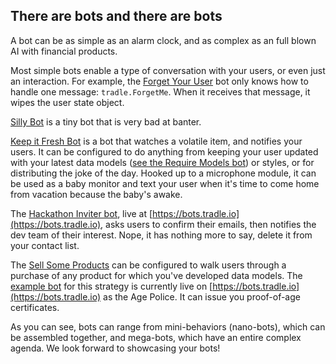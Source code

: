 
## There are bots and there are bots

A bot can be as simple as an alarm clock, and as complex as an full blown AI with financial products.

Most simple bots enable a type of conversation with your users, or even just an interaction. For example, the [Forget Your User](https://github.com/tradle/bot-forget-user) bot only knows how to handle one message: `tradle.ForgetMe`. When it receives that message, it wipes the user state object.

[Silly Bot]('./lib/strategy/silly.js') is a tiny bot that is very bad at banter.

[Keep it Fresh Bot](https://github.com/tradle/bot-keep-fresh) is a bot that watches a volatile item, and notifies your users. It can be configured to do anything from keeping your user updated with your latest data models ([see the Require Models bot](https://github.com/tradle/bot-require-models)) or styles, or for distributing the joke of the day. Hooked up to a microphone module, it can be used as a baby monitor and text your user when it's time to come home from vacation because the baby's awake.

The [Hackathon Inviter bot](http://github.com/tradle/bot-inviter), live at [https://bots.tradle.io](https://bots.tradle.io), asks users to confirm their emails, then notifies the dev team of their interest. Nope, it has nothing more to say, delete it from your contact list.

The [Sell Some Products](http://github.com/tradle/bot-inviter) can be configured to walk users through a purchase of any product for which you've developed data models. The [example bot](https://github.com/tradle/bot-products/tree/master/example.js) for this strategy is currently live on [https://bots.tradle.io](https://bots.tradle.io) as the Age Police. It can issue you proof-of-age certificates.

As you can see, bots can range from mini-behaviors (nano-bots), which can be assembled together, and mega-bots, which have an entire complex agenda. We look forward to showcasing your bots!
